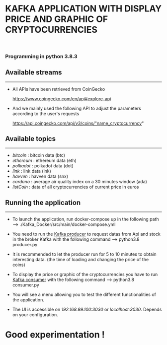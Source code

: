# **KAFKA APPLICATION WITH DISPLAY PRICE AND GRAPHIC OF CRYPTOCURRENCIES**

<br>

### Programming in python 3.8.3 

## Available streams
***
+  All APIs have been retrieved from CoinGecko

   https://www.coingecko.com/en/api#explore-api
   
+  And we mainly used the following API to adjust the parameters according to the user's requests

   https://api.coingecko.com/api/v3/coins/"name_cryptocurrency"

## Available topics
***
+  *bitcoin* : bitcoin data (btc)
+  *ethereum* : ethereum data (eth)
+  *polkadot* : polkadot data (dot)
+  *link* : link data (lnk)
+  *havven* : havven data (snx)
+  *cardano* : average air quality index on a 30 minutes window (ada)
+  *listCoin* : data of all cryptocurrencies of current price in euros

## Running the application
***

+  To launch the application, run docker-compose up in the following path
	-->	./Kafka_Docker/src/main/docker-compose.yml

+  You need to run the [Kafka producer](./producer.py) to request datas from Api and stock in the broker Kafka with the following command 
	--> python3.8 producer.py

+ It is recommended to let the producer run for 5 to 10 minutes to obtain interesting data. (the time of loading and changing the price of the coins) 

+  To display the price or graphic of the cryptocurrencies you have to run [Kafka consumer](./consumer.py) with the following command 
	--> python3.8 consumer.py

+ You will see a menu allowing you to test the different functionalities of the application.

+  The UI is accessible on *192.168.99.100:3030* or *localhost:3030*. Depends on your configuration.


# Good experimentation ! 